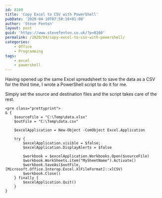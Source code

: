 ```yaml
---
id: 8160
title: 'Copy Excel to CSV with PowerShell'
pubDate: '2020-04-10T07:50:16+01:00'
author: 'Steve Fenton'
layout: post
guid: 'https://www.stevefenton.co.uk/?p=8160'
permalink: /2020/04/copy-excel-to-csv-with-powershell/
categories:
    - Office
    - Programming
tags:
    - excel
    - powershell
---
```


Having opened up the same Excel spreadsheet to save the data as a CSV for the third time, I wrote a PowerShell script to do it for me.

Simply set the source and destination files and the script takes care of the rest.

```
<pre class="prettyprint">
& {
    $sourceFile = "C:\Temp\data.xlsx"
    $outFile = "C:\Temp\data.csv"

    $excelApplication = New-Object -ComObject Excel.Application 

    try {
        $excelApplication.visible = $false;
        $excelApplication.DisplayAlerts = $false 

        $workbook = $excelApplication.Workbooks.Open($sourceFile) 
        $workbook.WorkSheets.item("MySheetName").Activate()
        $workbook.SaveAs($outFile, [Microsoft.Office.Interop.Excel.XlFileFormat]::xlCSV)
        $workbook.Close() 
    } finally {
        $excelApplication.Quit()
    }
}
```